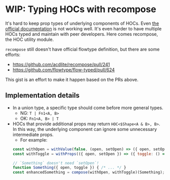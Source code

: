 # WIP: Typing HOCs with recompose

It's hard to keep prop types of underlying components of HOCs. Even [the official documentation](https://flowtype.org/docs/react.html#higher-order-components) is not working well. It's even harder to have multiple HOCs typed and maintain with peer developers. Here comes recompose, the HOC utility module.

`recompose` still doesn't have official flowtype definition, but there are some efforts:

- https://github.com/acdlite/recompose/pull/241
- https://github.com/flowtype/flow-typed/pull/624

This gist is an effort to make it happen based on the PRs above.

## Implementation details

- In a union type, a specific type should come before more general types.
  - NG: `T | Fn1<A, B>`
  - OK: `Fn1<A, B> | T`
- HOCs that provide additional props may return `HOC<$Shape<A & B>, B>`. In this way, the underlying component can ignore some unnecessary intermediate props.
  - For example:
  ```js
  const withOpen = withValue(false, (open, setOpen) => ({ open, setOpen }));
  const withToggle = withProps(({ open, setOpen }) => ({ toggle: () => setOpen(!open) }));

  // `Something` doesn't need `setOpen`!
  function Something({ open, toggle }) { /* ... */ }
  const enhancedSomething = compose(withOpen, withToggle)(Something);
  ```